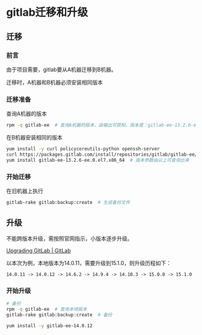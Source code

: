 # gitlab迁移和升级

## 迁移

### 前言

由于项目需要，gitlab要从A机器迁移到B机器。

迁移时，A机器和B机器必须安装相同版本

### 迁移准备

查询A机器的版本

``` bash
rpm -q gitlab-ee  # 查询A机器的版本，由输出可获知，版本是：gitlab-ee-13.2.6-ee.0.el7.x86_64
```

在B机器安装相同的版本

``` bash
yum install -y curl policycoreutils-python openssh-server
curl https://packages.gitlab.com/install/repositories/gitlab/gitlab-ee/script.rpm.sh | sudo bash
yum install gitlab-ee-13.2.6-ee.0.el7.x86_64  # 版本参数由以上可查询出来
```

### 开始迁移

在旧机器上执行

``` bash
gitlab-rake gitlab:backup:create  # 生成备份文件
```

## 升级

不能跨版本升级，需按照官网指示，小版本逐步升级。

[Upgrading GitLab | GitLab](https://docs.gitlab.com/ee/update/index.html#upgrade-paths)

以本次为例，本地版本为14.0.11，需要升级到15.1.0，则升级历程如下：

```
14.0.11 -> 14.0.12 -> 14.6.2 -> 14.9.4 -> 14.10.3 -> 15.0.0 -> 15.1.0
```

### 开始升级

```bash
# 备份
rpm -q gitlab-ee  # 查询本地版本
gitlab-rake gitlab:backup:create  # 备份

yum install -y gitlab-ee-14.0.12
```

